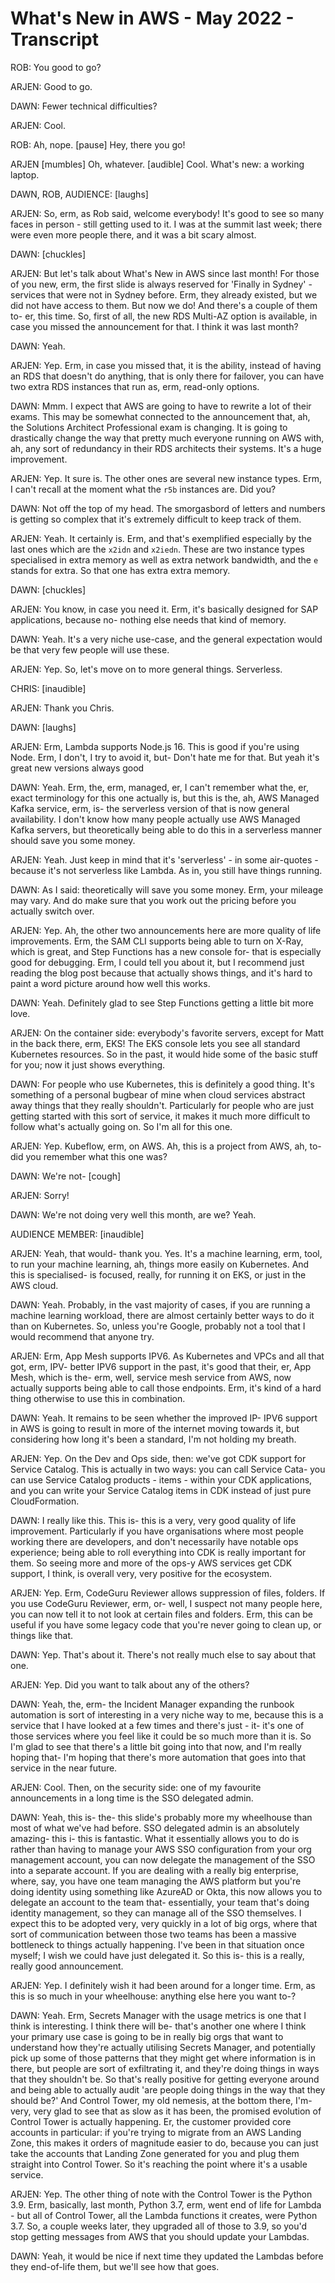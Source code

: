 # What's New in AWS - May 2022 - Transcript

ROB: You good to go?

ARJEN: Good to go.

DAWN: Fewer technical difficulties?

ARJEN: Cool.

ROB: Ah, nope.  [pause] Hey, there you go!

ARJEN [mumbles] Oh, whatever.  [audible] Cool.  What's new: a working laptop.

DAWN, ROB, AUDIENCE: [laughs]

ARJEN: So, erm, as Rob said, welcome everybody!  It's good to see so many faces in person - still getting used to it.  I was at the summit last week; there were even more people there, and it was a bit scary almost.

DAWN: [chuckles]

ARJEN: But let's talk about What's New in AWS since last month!  For those of you new, erm, the first slide is always reserved for 'Finally in Sydney' - services that were not in Sydney before.  Erm, they already existed, but we did not have access to them.  But now we do!  And there's a couple of them to- er, this time.  So, first of all, the new RDS Multi-AZ option is available, in case you missed the announcement for that.  I think it was last month?

DAWN: Yeah.

ARJEN: Yep.  Erm, in case you missed that, it is the ability, instead of having an RDS that doesn't do anything, that is only there for failover, you can have two extra RDS instances that run as, erm, read-only options.

DAWN: Mmm. I expect that AWS are going to have to rewrite a lot of their exams.  This may be somewhat connected to the announcement that, ah, the Solutions Architect Professional exam is changing.  It is going to drastically change the way that pretty much everyone running on AWS with, ah, any sort of redundancy in their RDS architects their systems.  It's a huge improvement.

ARJEN: Yep.  It sure is.  The other ones are several new instance types.  Erm, I can't recall at the moment what the `r5b` instances are.  Did you?

DAWN: Not off the top of my head.  The smorgasbord of letters and numbers is getting so complex that it's extremely difficult to keep track of them.

ARJEN: Yeah.  It certainly is.  Erm, and that's exemplified especially by the last ones which are the `x2idn` and `x2iedn`.  These are two instance types specialised in extra memory as well as extra network bandwidth, and the `e` stands for extra.  So that one has extra extra memory.

DAWN: [chuckles]

ARJEN: You know, in case you need it.  Erm, it's basically designed for SAP applications, because no- nothing else needs that kind of memory.

DAWN: Yeah.  It's a very niche use-case, and the general expectation would be that very few people will use these.

ARJEN: Yep.  So, let's move on to more general things.  Serverless.

CHRIS: [inaudible]

ARJEN: Thank you Chris.

DAWN: [laughs]

ARJEN: Erm, Lambda supports Node.js 16.  This is good if you're using Node.  Erm, I don't, I try to avoid it, but- Don't hate me for that.  But yeah it's great new versions always good

DAWN: Yeah.  Erm, the, erm, managed, er, I can't remember what the, er, exact terminology for this one actually is, but this is the, ah, AWS Managed Kafka service, erm, is- the serverless version of that is now general availability.  I don't know how many people actually use AWS Managed Kafka servers, but theoretically being able to do this in a serverless manner should save you some money.

ARJEN: Yeah.  Just keep in mind that it's 'serverless' - in some air-quotes - because it's not serverless like Lambda.  As in, you still have things running.

DAWN: As I said: theoretically will save you some money.  Erm, your mileage may vary.  And do make sure that you work out the pricing before you actually switch over.

ARJEN: Yep.  Ah, the other two announcements here are more quality of life improvements.  Erm, the SAM CLI supports being able to turn on X-Ray, which is great, and Step Functions has a new console for- that is especially good for debugging.  Erm, I could tell you about it, but I recommend just reading the blog post because that actually shows things, and it's hard to paint a word picture around how well this works.

DAWN: Yeah.  Definitely glad to see Step Functions getting a little bit more love.

ARJEN: On the container side: everybody's favorite servers, except for Matt in the back there, erm, EKS!  The EKS console lets you see all standard Kubernetes resources.  So in the past, it would hide some of the basic stuff for you; now it just shows everything.

DAWN: For people who use Kubernetes, this is definitely a good thing.  It's something of a personal bugbear of mine when cloud services abstract away things that they really shouldn't.  Particularly for people who are just getting started with this sort of service, it makes it much more difficult to follow what's actually going on.  So I'm all for this one.

ARJEN: Yep.  Kubeflow, erm, on AWS.  Ah, this is a project from AWS, ah, to- did you remember what this one was?

DAWN: We're not- [cough]

ARJEN: Sorry!

DAWN: We're not doing very well this month, are we?  Yeah.

AUDIENCE MEMBER: [inaudible]

ARJEN: Yeah, that would- thank you.  Yes.  It's a machine learning, erm, tool, to run your machine learning, ah, things more easily on Kubernetes.  And this is specialised- is focused, really, for running it on EKS, or just in the AWS cloud.

DAWN: Yeah.  Probably, in the vast majority of cases, if you are running a machine learning workload, there are almost certainly better ways to do it than on Kubernetes.  So, unless you're Google, probably not a tool that I would recommend that anyone try.

ARJEN: Erm, App Mesh supports IPV6.  As Kubernetes and VPCs and all that got, erm, IPV- better IPV6 support in the past, it's good that their, er, App Mesh, which is the- erm, well, service mesh service from AWS, now actually supports being able to call those endpoints.  Erm, it's kind of a hard thing otherwise to use this in combination.

DAWN: Yeah.  It remains to be seen whether the improved IP- IPV6 support in AWS is going to result in more of the internet moving towards it, but considering how long it's been a standard, I'm not holding my breath.

ARJEN: Yep.  On the Dev and Ops side, then: we've got CDK support for Service Catalog.  This is actually in two ways: you can call Service Cata- you can use Service Catalog products - items - within your CDK applications, and you can write your Service Catalog items in CDK instead of just pure CloudFormation.

DAWN: I really like this.  This is- this is a very, very good quality of life improvement.  Particularly if you have organisations where most people working there are developers, and don't necessarily have notable ops experience; being able to roll everything into CDK is really important for them.  So seeing more and more of the ops-y AWS services get CDK support, I think, is overall very, very positive for the ecosystem.

ARJEN: Yep.  Erm, CodeGuru Reviewer allows suppression of files, folders.  If you use CodeGuru Reviewer, erm, or- well, I suspect not many people here, you can now tell it to not look at certain files and folders.  Erm, this can be useful if you have some legacy code that you're never going to clean up, or things like that.

DAWN: Yep.  That's about it.  There's not really much else to say about that one.

ARJEN: Yep.  Did you want to talk about any of the others?

DAWN: Yeah, the, erm- the Incident Manager expanding the runbook automation is sort of interesting in a very niche way to me, because this is a service that I have looked at a few times and there's just - it- it's one of those services where you feel like it could be so much more than it is.  So I'm glad to see that there's a little bit going into that now, and I'm really hoping that- I'm hoping that there's more automation that goes into that service in the near future.

ARJEN: Cool.  Then, on the security side: one of my favourite announcements in a long time is the SSO delegated admin.

DAWN: Yeah, this is- the- this slide's probably more my wheelhouse than most of what we've had before.  SSO delegated admin is an absolutely amazing- this i- this is fantastic.  What it essentially allows you to do is rather than having to manage your AWS SSO configuration from your org management account, you can now delegate the management of the SSO into a separate account.  If you are dealing with a really big enterprise, where, say, you have one team managing the AWS platform but you're doing identity using something like AzureAD or Okta, this now allows you to delegate an account to the team that- essentially, your team that's doing identity management, so they can manage all of the SSO themselves.  I expect this to be adopted very, very quickly in a lot of big orgs, where that sort of communication between those two teams has been a massive bottleneck to things actually happening.  I've been in that situation once myself; I wish we could have just delegated it.  So this is- this is a really, really good announcement.

ARJEN: Yep.  I definitely wish it had been around for a longer time.  Erm, as this is so much in your wheelhouse: anything else here you want to-?

DAWN: Yeah.  Erm, Secrets Manager with the usage metrics is one that I think is interesting.  I think there will be- that's another one where I think your primary use case is going to be in really big orgs that want to understand how they're actually utilising Secrets Manager, and potentially pick up some of those patterns that they might get where information is in there, but people are sort of exfiltrating it, and they're doing things in ways that they shouldn't be.  So that's really positive for getting everyone around and being able to actually audit 'are people doing things in the way that they should be?'  And Control Tower, my old nemesis, at the bottom there, I'm- very, very glad to see that as slow as it has been, the promised evolution of Control Tower is actually happening.  Er, the customer provided core accounts in particular: if you're trying to migrate from an AWS Landing Zone, this makes it orders of magnitude easier to do, because you can just take the accounts that Landing Zone generated for you and plug them straight into Control Tower.  So it's reaching the point where it's a usable service.

ARJEN: Yep.  The other thing of note with the Control Tower is the Python 3.9.  Erm, basically, last month, Python 3.7, erm, went end of life for Lambda - but all of Control Tower, all the Lambda functions it creates, were Python 3.7.  So, a couple weeks later, they upgraded all of those to 3.9, so you'd stop getting messages from AWS that you should update your Lambdas.

DAWN: Yeah, it would be nice if next time they updated the Lambdas before they end-of-life them, but we'll see how that goes.
